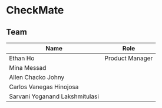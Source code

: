 # CheckMate

## Team
| Name                           | Role            |
| ------------------------------ | --------------- |
| Ethan Ho                       | Product Manager |
| Mina Messad                    |                 |
| Allen Chacko Johny             |                 |
| Carlos Vanegas Hinojosa        |                 |
| Sarvani Yoganand Lakshmitulasi |                 |